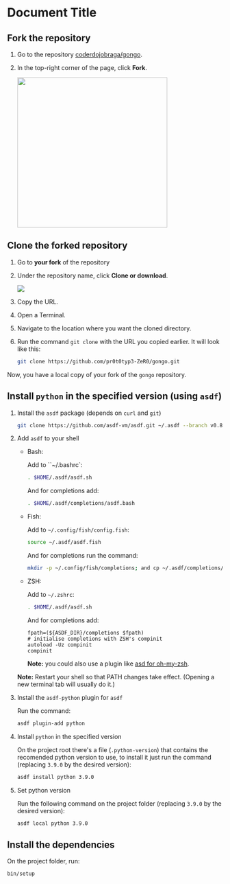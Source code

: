 # Document Title

## Fork the repository
1. Go to the repository [coderdojobraga/gongo](https://github.com/coderdojobraga/gongo).
2. In the top-right corner of the page, click **Fork**.

   <img src="https://github-images.s3.amazonaws.com/enterprise/2.20/assets/images/help/repository/fork_button.jpg" width="350"/>

## Clone the forked repository
1. Go to **your fork** of the repository
2. Under the repository name, click **Clone or download**. 

   <img src="https://github-images.s3.amazonaws.com/enterprise/2.20/assets/images/help/repository/clone-repo-clone-url-button.png" with="350"/>
   
3. Copy the URL.
4. Open a Terminal.
5. Navigate to the location where you want the cloned directory.
6. Run the command `git clone` with the URL you copied earlier. It will look like this:
   ```sh
   git clone https://github.com/pr0t0typ3-ZeR0/gongo.git
   ```
Now, you have a local copy of your fork of the `gongo` repository.

## Install `python` in the specified version (using `asdf`)
1. Install the `asdf` package (depends on `curl` and `git`)
   
   ```sh
   git clone https://github.com/asdf-vm/asdf.git ~/.asdf --branch v0.8.0
   ```
   
2. Add `asdf` to your shell
   - Bash:

      Add to ``~/.bashrc`:
      
      ```sh
      . $HOME/.asdf/asdf.sh
      ```

      And for completions add:

      ```sh
      . $HOME/.asdf/completions/asdf.bash
      ```
      
   - Fish:
   
      Add to `~/.config/fish/config.fish`:
      
      ```sh
      source ~/.asdf/asdf.fish
      ```
      
      And for completions run the command:
      
      ```sh
      mkdir -p ~/.config/fish/completions; and cp ~/.asdf/completions/asdf.fish ~/.config/fish/completions
      ```
      
   - ZSH:
   
      Add to `~/.zshrc`:
      
      ```sh
      . $HOME/.asdf/asdf.sh
      ```

      And for completions add:
     
      ```sh## Install the dependencies      # append completions to fpath
      fpath=(${ASDF_DIR}/completions $fpath)
      # initialise completions with ZSH's compinit
      autoload -Uz compinit
      compinit
      ```
      
      
      **Note:** you could also use a plugin like [asd for oh-my-zsh](https://github.com/ohmyzsh/ohmyzsh/tree/master/plugins/asdf).

   **Note:** Restart your shell so that PATH changes take effect. (Opening a new terminal tab will usually do it.)

3. Install the `asdf-python` plugin for `asdf`

   Run the command:
   ```sh
   asdf plugin-add python
   ```
   
4. Install `python` in the specified version

   On the project root there's a file (`.python-version`) that contains the recomended python version to use, to install it just run the command (replacing `3.9.0` by the desired version):
   ```sh
   asdf install python 3.9.0 
   ```
   
5. Set python version
   
   Run the following command on the project folder (replacing `3.9.0` by the desired version):
   ```sh
   asdf local python 3.9.0
   ```
   
## Install the dependencies
   On the project folder, run:
   ```sh
   bin/setup
   ```
